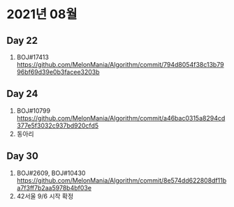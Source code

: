 # 2021년 08월

## Day 22
1. BOJ#17413
https://github.com/MelonMania/Algorithm/commit/794d8054f38c13b7996bf69d39e0b3facee3203b

## Day 24
1. BOJ#10799
https://github.com/MelonMania/Algorithm/commit/a46bac0315a8294cd377e5f3032c937bd920cfd5
2. 동아리

## Day 30
1. BOJ#2609, BOJ#10430
https://github.com/MelonMania/Algorithm/commit/8e574dd622808df11ba7f3ff7b2aa5978b4bf03e
2. 42서울 9/6 시작 확정 
